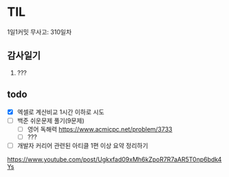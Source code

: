# TIL

1일1커밋 무사고: 310일차

## 감사일기

1. ???

## todo

- [x] 엑셀로 계산비교 1시간 이하로 시도
- [ ] 백준 쉬운문제 풀기(9문제)
  - [ ] 영어 독해력 https://www.acmicpc.net/problem/3733
  - [ ] ???
- [ ] 개발자 커리어 관련된 아티클 1편 이상 요약 정리하기

https://www.youtube.com/post/Ugkxfad09xMh6kZpoR7R7aAR5T0np6bdk4Ys
